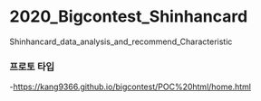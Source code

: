 # 2020_Bigcontest_Shinhancard
Shinhancard_data_analysis_and_recommend_Characteristic


### 프로토 타입
-https://kang9366.github.io/bigcontest/POC%20html/home.html
